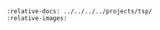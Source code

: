 ```{include} ../../../../projects/tsp/README.md
:relative-docs: ../../../../projects/tsp/
:relative-images:
```
